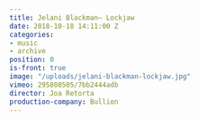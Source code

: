 ```yaml
---
title: Jelani Blackman— Lockjaw
date: 2018-10-18 14:11:00 Z
categories:
- music
- archive
position: 0
is-front: true
image: "/uploads/jelani-blackman-lockjaw.jpg"
vimeo: 295808505/7bb2444adb
director: Joa Retorta
production-company: Bullion
---
```


